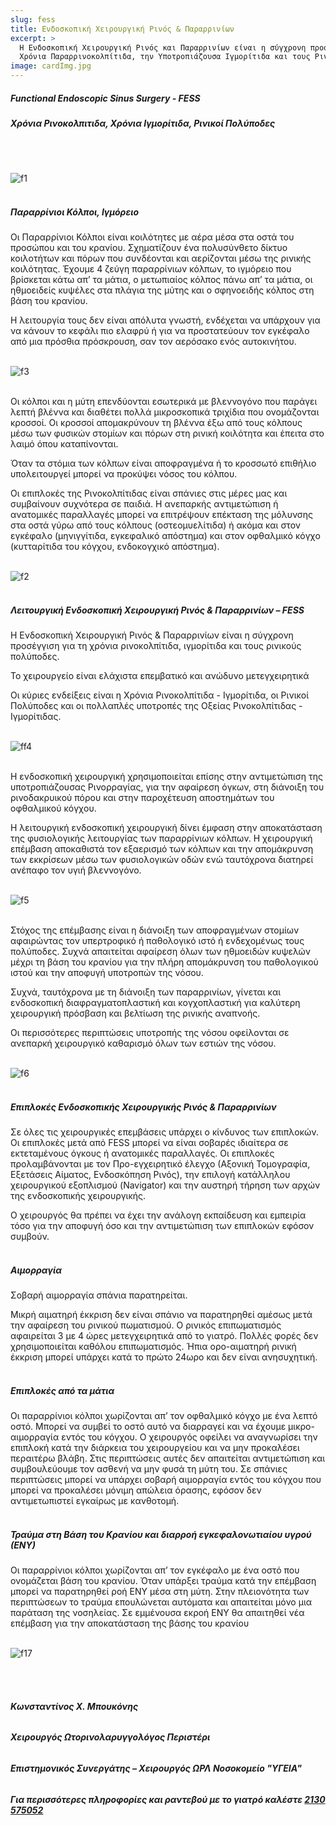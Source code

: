```yaml
---
slug: fess
title: Ενδοσκοπική Χειρουργική Ρινός & Παραρρινίων
excerpt: >
  Η Ενδοσκοπική Χειρουργική Ρινός και Παραρρινίων είναι η σύγχρονη προσέγγιση για τη
  Χρόνια Παραρρινοκολπίτιδα, την Υποτροπιάζουσα Ιγμορίτιδα και τους Ρινικούς Πολύποδες.
image: cardImg.jpg
---
```


##### Functional Endoscopic Sinus Surgery - FESS

##### Χρόνια Ρινοκολπιτιδα, Χρόνια Ιγμορίτιδα, Ρινικοί Πολύποδες

<br/>
<br/>

![f1](f1.jpg)
<br/>
<br/>

##### Παραρρίνιοι Κόλποι, Ιγμόρειο

Οι Παραρρίνιοι Κόλποι είναι κοιλότητες με αέρα μέσα στα οστά του προσώπου και του κρανίου. Σχηματίζουν ένα πολυσύνθετο δίκτυο κοιλοτήτων και πόρων που συνδέονται και αερίζονται μέσω της ρινικής κοιλότητας. Έχουμε 4 ζεύγη παραρρίνιων κόλπων, το ιγμόρειο που βρίσκεται κάτω απ’ τα μάτια, ο μετωπιαίος κόλπος πάνω απ’ τα μάτια, οι ηθμοειδείς κυψέλες στα πλάγια της μύτης και ο σφηνοειδής κόλπος στη βάση του κρανίου.

Η λειτουργία τους δεν είναι απόλυτα γνωστή, ενδέχεται να υπάρχουν για να κάνουν το κεφάλι πιο ελαφρύ ή για να προστατεύουν τον εγκέφαλο από μια πρόσθια πρόσκρουση, σαν τον αερόσακο ενός αυτοκινήτου.
<br/>
<br/>

![f3](f3.jpg)
<br/>
<br/>

Οι κόλποι και η μύτη επενδύονται εσωτερικά με βλεννογόνο που παράγει λεπτή βλέννα και διαθέτει πολλά μικροσκοπικά τριχίδια που ονομάζονται κροσσοί. Οι κροσσοί απομακρύνουν τη βλέννα έξω από τους κόλπους μέσω των φυσικών στομίων και πόρων στη ρινική κοιλότητα και έπειτα στο λαιμό όπου καταπίνονται.

Όταν τα στόμια των κόλπων είναι αποφραγμένα ή το κροσσωτό επιθήλιο υπολειτουργεί μπορεί να προκύψει νόσος του κόλπου.

Οι επιπλοκές της Ρινοκολπίτιδας είναι σπάνιες στις μέρες μας και συμβαίνουν συχνότερα σε παιδιά. Η ανεπαρκής αντιμετώπιση ή ανατομικές παραλλαγές μπορεί να επιτρέψουν επέκταση της μόλυνσης στα οστά γύρω από τους κόλπους (οστεομυελίτιδα) ή ακόμα και στον εγκέφαλο (μηνιγγίτιδα, εγκεφαλικό απόστημα) και στον οφθαλμικό κόγχο (κυτταρίτιδα του κόγχου, ενδοκογχικό απόστημα).
<br/>
<br/>

![f2](f2.jpg)
<br/>
<br/>

##### Λειτουργική Ενδοσκοπική Χειρουργική Ρινός & Παραρρινίων – FESS

Η Ενδοσκοπική Χειρουργική Ρινός & Παραρρινίων είναι η σύγχρονη προσέγγιση για τη χρόνια ρινοκολπίτιδα, ιγμορίτιδα και τους ρινικούς πολύποδες.

Το χειρουργείο είναι ελάχιστα επεμβατικό και ανώδυνο μετεγχειρητικά

Οι κύριες ενδείξεις είναι η Χρόνια Ρινοκολπίτιδα - Ιγμορίτιδα, oι Ρινικοί Πολύποδες και οι πολλαπλές υποτροπές της Οξείας Ρινοκολπίτιδας - Ιγμορίτιδας.
<br/>
<br/>

![ff4](f4.jpg)
<br/>
<br/>

Η ενδοσκοπική χειρουργική χρησιμοποιείται επίσης στην αντιμετώπιση της υποτροπιάζουσας Ρινορραγίας, για την αφαίρεση όγκων, στη διάνοιξη του ρινοδακρυικού πόρου και στην παροχέτευση αποστημάτων του οφθαλμικού κόγχου.

Η λειτουργική ενδοσκοπική χειρουργική δίνει έμφαση στην αποκατάσταση της φυσιολογικής λειτουργίας των παραρρίνιων κόλπων. Η χειρουργική επέμβαση αποκαθιστά τον εξαερισμό των κόλπων και την απομάκρυνση των εκκρίσεων μέσω των φυσιολογικών οδών ενώ ταυτόχρονα διατηρεί ανέπαφο τον υγιή βλεννογόνο.
<br/>
<br/>

![f5](f5.jpg)
<br/>
<br/>

Στόχος της επέμβασης είναι η διάνοιξη των αποφραγμένων στομίων αφαιρώντας τον υπερτροφικό ή παθολογικό ιστό ή ενδεχομένως τους πολύποδες. Συχνά απαιτείται αφαίρεση όλων των ηθμοειδών κυψελών μέχρι τη βάση του κρανίου για την πλήρη απομάκρυνση του παθολογικού ιστού και την αποφυγή υποτροπών της νόσου.

Συχνά, ταυτόχρονα με τη διάνοιξη των παραρρινίων, γίνεται και ενδοσκοπική διαφραγματοπλαστική και κογχοπλαστική για καλύτερη χειρουργική πρόσβαση και βελτίωση της ρινικής αναπνοής.

Οι περισσότερες περιπτώσεις υποτροπής της νόσου οφείλονται σε ανεπαρκή χειρουργικό καθαρισμό όλων των εστιών της νόσου.
<br/>
<br/>

![f6](f6.jpg)
<br/>
<br/>

##### Επιπλοκές Ενδοσκοπικής Χειρουργικής Ρινός & Παραρρινίων

Σε όλες τις χειρουργικές επεμβάσεις υπάρχει ο κίνδυνος των επιπλοκών. Οι επιπλοκές μετά από FESS μπορεί να είναι σοβαρές ιδιαίτερα σε εκτεταμένους όγκους ή ανατομικές παραλλαγές. Οι επιπλοκές προλαμβάνονται με τον Προ-εγχειρητικό έλεγχο (Αξονική Τομογραφία, Εξετάσεις Αίματος, Ενδοσκόπηση Ρινός), την επιλογή κατάλληλου χειρουργικού εξοπλισμού (Navigator) και την αυστηρή τήρηση των αρχών της ενδοσκοπικής χειρουργικής.

Ο χειρουργός θα πρέπει να έχει την ανάλογη εκπαίδευση και εμπειρία τόσο για την αποφυγή όσο και την αντιμετώπιση των επιπλοκών εφόσον συμβούν.
<br/>
<br/>

##### Αιμορραγία

Σοβαρή αιμορραγία σπάνια παρατηρείται.

Μικρή αιματηρή έκκριση δεν είναι σπάνιο να παρατηρηθεί αμέσως μετά την αφαίρεση του ρινικού πωματισμού. Ο ρινικός επιπωματισμός αφαιρείται 3 με 4 ώρες μετεγχειρητικά από το γιατρό. Πολλές φορές δεν χρησιμοποιείται καθόλου επιπωματισμός. Ήπια ορο-αιματηρή ρινική έκκριση μπορεί υπάρχει κατά το πρώτο 24ωρο και δεν είναι ανησυχητική.
<br/>
<br/>

##### Επιπλοκές από τα μάτια

Οι παραρρίνιοι κόλποι χωρίζονται απ’ τον οφθαλμικό κόγχο με ένα λεπτό οστό. Μπορεί να συμβεί το οστό αυτό να διαρραγεί και να έχουμε μικρο-αιμορραγία εντός του κόγχου. Ο χειρουργός οφείλει να αναγνωρίσει την επιπλοκή κατά την διάρκεια του χειρουργείου και να μην προκαλέσει περαιτέρω βλάβη. Στις περιπτώσεις αυτές δεν απαιτείται αντιμετώπιση και συμβουλεύουμε τον ασθενή να μην φυσά τη μύτη του. Σε σπάνιες περιπτώσεις μπορεί να υπάρχει σοβαρή αιμορραγία εντός του κόγχου που μπορεί να προκαλέσει μόνιμη απώλεια όρασης, εφόσον δεν αντιμετωπιστεί εγκαίρως με κανθοτομή.
<br/>
<br/>

##### Τραύμα στη Βάση του Κρανίου και διαρροή εγκεφαλονωτιαίου υγρού (ΕΝΥ)

Οι παραρρίνιοι κόλποι χωρίζονται απ’ τον εγκέφαλο με ένα οστό που ονομάζεται βάση του κρανίου. Όταν υπάρξει τραύμα κατά την επέμβαση μπορεί να παρατηρηθεί ροή ΕΝΥ μέσα στη μύτη. Στην πλειονότητα των περιπτώσεων το τραύμα επουλώνεται αυτόματα και απαιτείται μόνο μια παράταση της νοσηλείας. Σε εμμένουσα εκροή ΕΝΥ θα απαιτηθεί νέα επέμβαση για την αποκατάσταση της βάσης του κρανίου
<br/>
<br/>

![f17](f17.jpg)

<br/>
<br/>

###### **Κωνσταντίνος Χ. Μπουκόνης**

###### **Χειρουργός Ωτορινολαρυγγολόγος Περιστέρι**

###### **Επιστημονικός Συνεργάτης – Χειρουργός ΩΡΛ Νοσοκομείο "ΥΓΕΙΑ"**

###### **_Για περισσότερες πληροφορίες και ραντεβού με το γιατρό καλέστε [2130 575052](tel:2130575052 '2130 575052')_**

